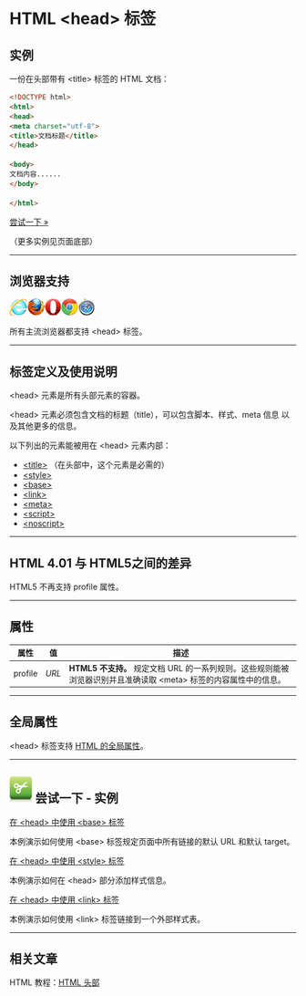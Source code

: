 # HTML &lt;head&gt; 标签

## 实例

一份在头部带有 &lt;title&gt; 标签的 HTML 文档：

```HTML
<!DOCTYPE html> 
<html> 
<head> 
<meta charset="utf-8"> 
<title>文档标题</title> 
</head> 

<body> 
文档内容...... 
</body> 

</html>
```

[尝试一下 »](http://www.runoob.com/try/try.php?filename=tryhtml_basic)

（更多实例见页面底部）

--------

## 浏览器支持

![Internet Explorer](images/compatible_ie.gif)![Firefox](images/compatible_firefox.gif)![Opera](images/compatible_opera.gif)![Google Chrome](images/compatible_chrome.gif)![Safari](images/compatible_safari.gif)

所有主流浏览器都支持 &lt;head&gt; 标签。

--------

## 标签定义及使用说明

&lt;head&gt; 元素是所有头部元素的容器。

&lt;head&gt; 元素必须包含文档的标题（title），可以包含脚本、样式、meta 信息 以及其他更多的信息。

以下列出的元素能被用在 &lt;head&gt; 元素内部：

 * [&lt;title&gt;](130_tag-title.md) （在头部中，这个元素是必需的）
 * [&lt;style&gt;](118_tag-style.md)
 * [&lt;base&gt;](033_tag-base.md)
 * [&lt;link&gt;](085_tag-link.md)
 * [&lt;meta&gt;](089_tag-meta.md)
 * [&lt;script&gt;](110_tag-script.md)
 * [&lt;noscript&gt;](093_tag-noscript.md)

--------

## HTML 4.01 与 HTML5之间的差异

HTML5 不再支持 profile 属性。

--------

## 属性

| 属性 | 值 | 描述 |
| ---- | ---- | ---- |
| profile | _URL_ | **HTML5 不支持。** 规定文档 URL 的一系列规则。这些规则能被浏览器识别并且准确读取 &lt;meta&gt; 标签的内容属性中的信息。 |

--------

## 全局属性

&lt;head&gt; 标签支持 [HTML 的全局属性](003_ref-standardattributes.md)。

--------

## ![Examples](images/tryitimg.gif) 尝试一下 - 实例

[在 &lt;head&gt; 中使用 &lt;base&gt; 标签](http://www.runoob.com/try/try.php?filename=tryhtml_base_test)

 本例演示如何使用 &lt;base&gt; 标签规定页面中所有链接的默认 URL 和默认 target。

[在 &lt;head&gt; 中使用 &lt;style&gt; 标签](http://www.runoob.com/try/try.php?filename=tryhtml_style)

 本例演示如何在 &lt;head&gt; 部分添加样式信息。

[在 &lt;head&gt; 中使用 &lt;link&gt; 标签](http://www.runoob.com/try/try.php?filename=tryhtml_link_tag)

 本例演示如何使用 &lt;link&gt; 标签链接到一个外部样式表。

--------

## 相关文章

HTML 教程：[HTML 头部](html-head.html)
